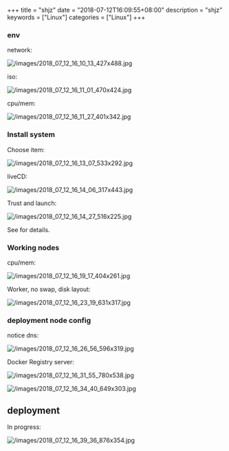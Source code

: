 +++
title = "shjz"
date = "2018-07-12T16:09:55+08:00"
description = "shjz"
keywords = ["Linux"]
categories = ["Linux"]
+++
### env
network: 

![/images/2018_07_12_16_10_13_427x488.jpg](/images/2018_07_12_16_10_13_427x488.jpg)

iso: 

![/images/2018_07_12_16_11_01_470x424.jpg](/images/2018_07_12_16_11_01_470x424.jpg)

cpu/mem: 

![/images/2018_07_12_16_11_27_401x342.jpg](/images/2018_07_12_16_11_27_401x342.jpg)

### Install system
Choose item: 

![/images/2018_07_12_16_13_07_533x292.jpg](/images/2018_07_12_16_13_07_533x292.jpg)

liveCD:

![/images/2018_07_12_16_14_06_317x443.jpg](/images/2018_07_12_16_14_06_317x443.jpg)

Trust and launch: 

![/images/2018_07_12_16_14_27_516x225.jpg](/images/2018_07_12_16_14_27_516x225.jpg)

See <Install docs> for details.  

### Working nodes
cpu/mem:    

![/images/2018_07_12_16_19_17_404x261.jpg](/images/2018_07_12_16_19_17_404x261.jpg)

Worker, no swap, disk layout:   

![/images/2018_07_12_16_23_19_631x317.jpg](/images/2018_07_12_16_23_19_631x317.jpg)

### deployment node config
notice dns:   	

![/images/2018_07_12_16_26_56_596x319.jpg](/images/2018_07_12_16_26_56_596x319.jpg)

Docker Registry server:   

![/images/2018_07_12_16_31_55_780x538.jpg](/images/2018_07_12_16_31_55_780x538.jpg)

![/images/2018_07_12_16_34_40_649x303.jpg](/images/2018_07_12_16_34_40_649x303.jpg)

## deployment
In progress:   

![/images/2018_07_12_16_39_36_876x354.jpg](/images/2018_07_12_16_39_36_876x354.jpg)


